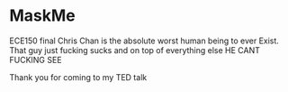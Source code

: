 # MaskMe
ECE150 final
Chris Chan is the absolute worst human being to ever Exist. That guy just fucking sucks and on top of everything else
HE CANT FUCKING SEE

Thank you for coming to my TED talk
